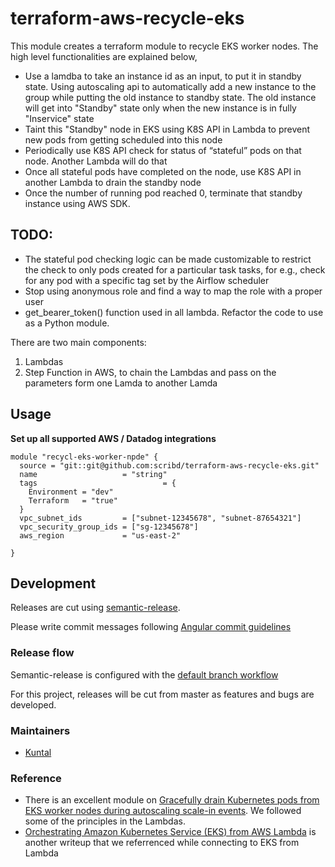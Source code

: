 # terraform-aws-recycle-eks

This module creates a terraform module to recycle EKS worker nodes. The high level functionalities are explained below,
 - Use a lamdba to take an instance id as an input, to put it in standby state. Using autoscaling api to automatically add a new instance to the group while putting the old instance to standby state. The old instance will get into "Standby" state only when the new instance is in fully "Inservice" state
 - Taint this "Standby" node in EKS using K8S API in Lambda to prevent new pods from getting scheduled into this node
 - Periodically use K8S API check for status of “stateful” pods on that node. Another Lambda will do that
 - Once all stateful pods have completed on the node, use K8S API in another Lambda to drain the standby node
 - Once the number of running pod reached 0, terminate that standby instance using AWS SDK.

## TODO:
 - The stateful pod checking logic can be made customizable to restrict the check to only pods created for a particular task tasks, for e.g., check for any pod with a specific tag set by the Airflow scheduler
 - Stop using anonymous role and find a way to map the role with a proper user
 - get_bearer_token() function used in all lambda. Refactor the code to use as a Python module.

There are two main components:

1. Lambdas
2. Step Function in AWS, to chain the Lambdas and pass on the parameters form one Lamda to another Lamda


## Usage

**Set up all supported AWS / Datadog integrations**

```
module "recycl-eks-worker-npde" {
  source = "git::git@github.com:scribd/terraform-aws-recycle-eks.git"
  name                   = "string"
  tags                            = {
    Environment = "dev"
    Terraform   = "true"
  }
  vpc_subnet_ids         = ["subnet-12345678", "subnet-87654321"]
  vpc_security_group_ids = ["sg-12345678"]
  aws_region             = "us-east-2"

}
```

## Development

Releases are cut using [semantic-release](https://github.com/semantic-release/semantic-release).

Please write commit messages following [Angular commit guidelines](https://github.com/angular/angular.js/blob/master/DEVELOPERS.md#-git-commit-guidelines)


### Release flow

Semantic-release is configured with the [default branch workflow](https://semantic-release.gitbook.io/semantic-release/usage/configuration#branches)

For this project, releases will be cut from master as features and bugs are developed.


### Maintainers
- [Kuntal](https://github.com/kuntalkumarbasu)

### Reference
- There is an excellent module on [Gracefully drain Kubernetes pods from EKS worker nodes during autoscaling scale-in events](https://github.com/aws-samples/amazon-k8s-node-drainer). We followed some of the principles in the Lambdas.
- [Orchestrating Amazon Kubernetes Service (EKS) from AWS Lambda](https://medium.com/@alejandro.millan.frias/managing-kubernetes-from-aws-lambda-7922c3546249) is another writeup that we referrenced while connecting to EKS from Lambda
